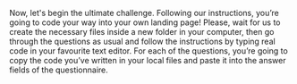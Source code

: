 Now, let's begin the ultimate challenge. Following our instructions, you’re going to code your way into your own landing page! Please, wait for us to create the necessary files inside a new folder in your computer, then go through the questions as usual and follow the instructions by typing real code in your favourite text editor. For each of the questions, you’re going to copy the code you’ve written in your local files and paste it into the answer fields of the questionnaire.
